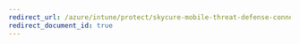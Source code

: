 ```yaml
---
redirect_url: /azure/intune/protect/skycure-mobile-threat-defense-connector
redirect_document_id: true
---
```

